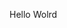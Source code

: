 Hello Wolrd

































































































































































































































































































































































































































































































































































































































































































































































































































































































































































































































































































































































































































































































































































































































































































































































































































































































































































































































































































































































































































































































































































































































































































































































































































































































































































































































































































































































































































































































































































































































































































































































































































































































































































































































































































































































































































































































































































































































































































































































































































































































































